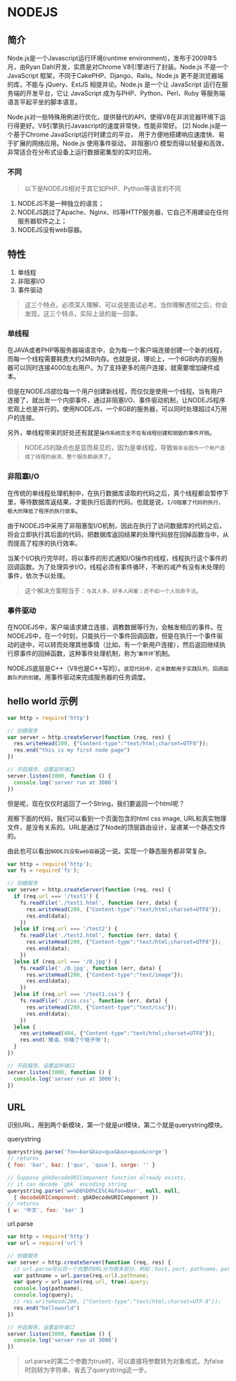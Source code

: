 # NODEJS

## 简介

Node.js是一个Javascript运行环境(runtime environment)，发布于2009年5月，由Ryan Dahl开发，实质是对Chrome V8引擎进行了封装。Node.js 不是一个 JavaScript 框架，不同于CakePHP、Django、Rails。Node.js 更不是浏览器端的库，不能与 jQuery、ExtJS 相提并论。Node.js 是一个让 JavaScript 运行在服务端的开发平台，它让 JavaScript 成为与PHP、Python、Perl、Ruby 等服务端语言平起平坐的脚本语言。

Node.js对一些特殊用例进行优化，提供替代的API，使得V8在非浏览器环境下运行得更好。V8引擎执行Javascript的速度非常快，性能非常好。 [2]  Node.js是一个基于Chrome JavaScript运行时建立的平台， 用于方便地搭建响应速度快、易于扩展的网络应用。Node.js 使用事件驱动， 非阻塞I/O 模型而得以轻量和高效，非常适合在分布式设备上运行数据密集型的实时应用。

### 不同

> 以下是NODEJS相对于其它如PHP、Python等语言的不同

1. NODEJS不是一种独立的语言；
2. NODEJS跳过了Apache、Nginx、IIS等HTTP服务器，它自己不用建设在任何服务器软件之上；
3. NODEJS没有web容器。

## 特性

1. 单线程
2. 非阻塞I/O
3. 事件驱动

> 这三个特点，必须深入理解，可以说是面试必考。当你理解透彻之后，你会发现，这三个特点，实际上说的是一回事。

### 单线程

在JAVA或者PHP等服务器端语言中，会为每一个客户端连接创建一个新的线程，而每一个线程需要耗费大约2MB内存。也就是说，理论上，一个8GB内存的服务器可以同时连接4000左右用户。为了支持更多的用户连接，就需要增加硬件成本。

但是在NODEJS部位每一个用户创建新线程，而仅仅是使用一个线程。当有用户连接了，就出发一个内部事件，通过非阻塞I/O、事件驱动机制，让NODEJS程序宏观上也是并行的。使用NODEJS，一个8GB的服务器，可以同时处理超过4万用户的连接。

另外，单线程带来的好处还有就是`操作系统完全不在有线程创建和销毁的事件开销`。

> NODEJS的缺点也是显而易见的，因为是单线程，导致`服务会因为一个用户造成了线程的崩溃，整个服务都崩溃了`。

### 非阻塞I/O

在传统的单线程处理机制中，在执行数据库读取的代码之后，真个线程都会暂停下里，等待数据库返结果，才能执行后面的代码。也就是说，`I/O阻塞了代码的执行，极大的降低了程序的执行效率`。

由于NODEJS中采用了非阻塞型I/O机制，因此在执行了访问数据库的代码之后，将会立即执行其后面的代码，把数据库返回结果的处理代码放在回掉函数当中，从而提高了程序的执行效率。

当某个I/O执行完毕时，将以事件的形式通知I/O操作的线程，线程执行这个事件的回调函数。为了处理异步I/O，线程必须有事件循环，不断的减产有没有未处理的事件，依次予以处理。

> 这个解决方案相当于：`与其人多，好多人闲着；还不如一个人玩命干活`。

### 事件驱动

在NODEJS中，客户端请求建立连接，调教数据等行为，会触发相应的事件。在NODEJS中，在一个时刻，只能执行一个事件回调函数，但是在执行一个事件驱动的途中，可以转而处理其他事情（比如，有一个新用户连接），然后返回继续执行原事件的回掉函数，这种事件处理机制，称为‘`事件环`’机制。

NODEJS底层是C++（V8也是C++写的）。`底层代码中，近半数都用于实践队列、回调函数队列的创建`。用事件驱动来完成服务器的任务调度。

## hello world 示例

```js
var http = require('http')

// 创建服务
var server = http.createServer(function (req, res) {
  res.writeHead(200, {"Content-type":"text/html;charset=UTF8"});
  res.end("this is my first node page")
})

// 开启服务，设置监听端口
server.listen(3000, function () {
  console.log('server run at 3000')
})
```

但是呢，现在仅仅时返回了一个String，我们要返回一个html呢？

观察下面的代码，我们可以看到一个页面包含的html css image, URL和真实物理文件，是没有关系的。URL是通过了Node的顶层路由设计，呈递某一个静态文件的。

由此也可以看出`NODEJS没有web容器`这一说。实现一个静态服务都非常复杂。

```js
var http = require('http');
var fs = require('fs');

// 创建服务
var server = http.createServer(function (req, res) {
  if (req.url === '/test1') {
    fs.readFile('./test1.html', function (err, data) {
      res.writeHead(200, {"Content-type":"text/html;charset=UTF8"});
      res.end(data);
    })
  }else if (req.url === '/test2') {
    fs.readFile('./test2.html', function (err, data) {
      res.writeHead(200, {"Content-type":"text/html;charset=UTF8"});
      res.end(data);
    })
  }else if (req.url === '/0.jpg') {
    fs.readFile('./0.jpg', function (err, data) {
      res.writeHead(200, {"Content-type":"text/image"});
      res.end(data);
    })
  }else if (req.url === '/test1.css') {
    fs.readFile('./css.css', function (err, data) {
      res.writeHead(200, {"Content-type":"text/css"});
      res.end(data);
    })
  }else {
    res.writeHead(404, {"Content-type":"text/html;charset=UTF8"});
    res.end('矮油，你输了个啥子呀');
  }
})

// 开启服务，设置监听端口
server.listen(3000, function () {
  console.log('server run at 3000');
})
```

## URL

识别URL，用到两个新模块，第一个就是url模块，第二个就是querystring模块。

querystring

```js
querystring.parse('foo=bar&baz=qux&baz=quux&corge')
// returns
{ foo: 'bar', baz: ['qux', 'quux'], corge: '' }

// Suppose gbkDecodeURIComponent function already exists,
// it can decode `gbk` encoding string
querystring.parse('w=%D6%D0%CE%C4&foo=bar', null, null,
  { decodeURIComponent: gbkDecodeURIComponent })
// returns
{ w: '中文', foo: 'bar' }
```

url.parse

```js
var http = require('http')
var url = require('url')

// 创建服务
var server = http.createServer(function (req, res) {
  // url.parse可以将一个完整的URL分为很多部分，例如：host，port，pathname，path，query
  var pathname = url.parse(req.url).pathname;
  var query = url.parse(req.url, true).query;
  console.log(pathname);
  console.log(query);
  // res.writeHead(200, {"Content-type":"text/html;charset=UTF-8"});
  res.end("helloworld")
})

// 开启服务，设置监听端口
server.listen(3000, function () {
  console.log('server run at 3000')
})
```

> url.parse的第二个参数为true时，可以直接将参数转为对象格式，为false时则转为字符串，省去了querystring这一步。
